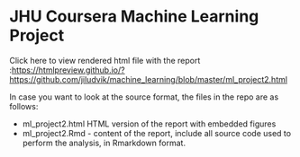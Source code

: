 # JHU Coursera Machine Learning Project

Click here to view rendered html file with the report :https://htmlpreview.github.io/?https://github.com/jiludvik/machine_learning/blob/master/ml_project2.html

In case you want to look at the source format, the files in the repo are as follows:

* ml_project2.html HTML version of the report with embedded figures
* ml_project2.Rmd - content of the report, include all source code used to perform the analysis, in Rmarkdown format.


